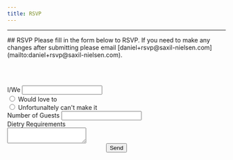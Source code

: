 ```yaml
---
title: RSVP
---
```

<hr/>
## RSVP
Please fill in the form below to RSVP. If you need to make any changes after submitting please email [daniel+rsvp@saxil-nielsen.com](mailto:daniel+rsvp@saxil-nielsen.com).

<br/><br/>
<form action="//formspree.io/daniel+rsvp@saxil-nielsen.com" method="POST">
    <div class="row">
        <label for="name">I/We</label>
        <input type="text" name="name" id="name" />
    </div>
    <div class="row radio">
        <input type="radio" name="make-it" value="yes" id="yes"/>
        <label for="yes">Would love to</label>
        <br/>
        <input type="radio" name="make-it" value="no" id="no"/>
        <label for="no">Unfortunaltely can't make it</label>
    </div>
    <div class="row">
        <label for="guest-number">Number of Guests</label>
        <input type="text" name="guest-number" id="guest-number" />
    </div>
    <div class="row">
        <label for="dietry">Dietry Requirements</label>
        <br/>
        <textarea name="dietry"></textarea>
    </div>
    <div class="row" style="text-align: center;">
        <input type="submit" value="Send">
    </div>
</form>